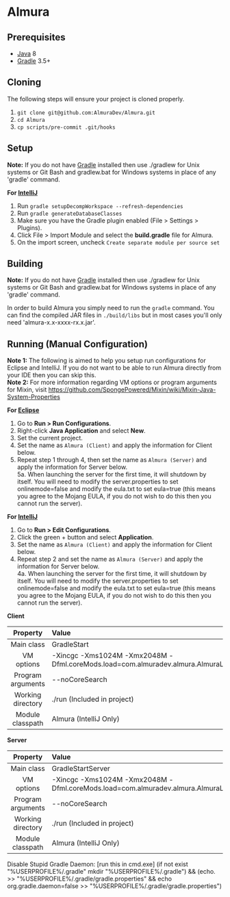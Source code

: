 Almura
=============

## Prerequisites
* [Java] 8
* [Gradle] 3.5+

## Cloning
The following steps will ensure your project is cloned properly.  
1. `git clone git@github.com:AlmuraDev/Almura.git`  
2. `cd Almura`  
3. `cp scripts/pre-commit .git/hooks`

## Setup
__Note:__ If you do not have [Gradle] installed then use ./gradlew for Unix systems or Git Bash and gradlew.bat for Windows systems in place of any 'gradle' command.

__For [IntelliJ]__  
  1. Run `gradle setupDecompWorkspace --refresh-dependencies`
  2. Run `gradle generateDatabaseClasses`  
  3. Make sure you have the Gradle plugin enabled (File > Settings > Plugins).  
  4. Click File > Import Module and select the **build.gradle** file for Almura.
  5. On the import screen, uncheck `Create separate module per source set`

## Building
__Note:__ If you do not have [Gradle] installed then use ./gradlew for Unix systems or Git Bash and gradlew.bat for Windows systems in place of any 'gradle' command.

In order to build Almura you simply need to run the `gradle` command. You can find the compiled JAR files in `./build/libs` but in most cases you'll only need 'almura-x.x-xxxx-rx.x.jar'.

## Running (Manual Configuration)
__Note 1:__ The following is aimed to help you setup run configurations for Eclipse and IntelliJ. If you do not want to be able to run Almura directly from your IDE then you can skip this.  
__Note 2:__ For more information regarding VM options or program arguments for Mixin, visit https://github.com/SpongePowered/Mixin/wiki/Mixin-Java-System-Properties

__For [Eclipse]__  
  1. Go to **Run > Run Configurations**.  
  2. Right-click **Java Application** and select **New**.  
  3. Set the current project.  
  4. Set the name as `Almura (Client)` and apply the information for Client below.
  5. Repeat step 1 through 4, then set the name as `Almura (Server)` and apply the information for Server below.  
  5a. When launching the server for the first time, it will shutdown by itself. You will need to modify the server.properties to set onlinemode=false and modify the eula.txt to set eula=true (this means you agree to the Mojang EULA, if you do not wish to do this then you cannot run the server).


__For [IntelliJ]__  
  1. Go to **Run > Edit Configurations**.  
  2. Click the green + button and select **Application**.  
  3. Set the name as `Almura (Client)` and apply the information for Client below.  
  4. Repeat step 2 and set the name as `Almura (Server)` and apply the information for Server below.  
  4a. When launching the server for the first time, it will shutdown by itself. You will need to modify the server.properties to set onlinemode=false and modify the eula.txt to set eula=true (this means you agree to the Mojang EULA, if you do not wish to do this then you cannot run the server).

__Client__

|     Property      | Value                                                                                                              |
|:-----------------:|:-------------------------------------------------------------------------------------------------------------------|
|    Main class     | GradleStart                                                                                                        |
|    VM options     | -Xincgc -Xms1024M -Xmx2048M -Dfml.coreMods.load=com.almuradev.almura.AlmuraLoadingPlugin,                          |
| Program arguments | --noCoreSearch                                                                                                     |
| Working directory | ./run (Included in project)                                                                                        |
| Module classpath  | Almura (IntelliJ Only)                                                                                             |

__Server__

|     Property      | Value                                                                                                              |
|:-----------------:|:-------------------------------------------------------------------------------------------------------------------|
|    Main class     | GradleStartServer                                                                                                  |
|    VM options     | -Xincgc -Xms1024M -Xmx2048M -Dfml.coreMods.load=com.almuradev.almura.AlmuraLoadingPlugin,                          |
| Program arguments | --noCoreSearch                                                                                                     |
| Working directory | ./run (Included in project)                                                                                        |
| Module classpath  | Almura (IntelliJ Only)                                                                                             |

[Eclipse]: http://www.eclipse.org/
[Gradle]: http://www.gradle.org/
[IntelliJ]: http://www.jetbrains.com/idea/
[Java]: http://java.oracle.com/

Disable Stupid Gradle Daemon:  [run this in cmd.exe]
(if not exist "%USERPROFILE%/.gradle" mkdir "%USERPROFILE%/.gradle") && (echo. >> "%USERPROFILE%/.gradle/gradle.properties" && echo org.gradle.daemon=false >> "%USERPROFILE%/.gradle/gradle.properties")
